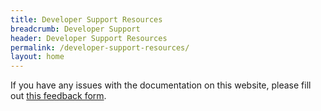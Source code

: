 ```yaml
---
title: Developer Support Resources
breadcrumb: Developer Support
header: Developer Support Resources
permalink: /developer-support-resources/
layout: home
---
```



If you have any issues with the documentation on this website, please fill out <a href="{{ site.feedback_url }}" target="_blank">this feedback form</a>.